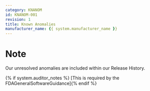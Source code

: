 ```yaml
---
category: KNANOM
id: KNANOM-001
revision: 1
title: Known Anomalies
manufacturer_name: {{ system.manufacturer_name }}
---
```

# Note

Our unresolved anomalies are included within our Release History.

{% if system.auditor_notes %} [This is required by the FDAGeneralSoftwareGuidance]{% endif %}
